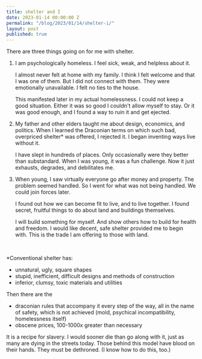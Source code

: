 ```yaml
---
title: shelter and I
date: 2023-01-14 00:00:00 Z
permalink: "/blog/2023/01/14/shelter-i/"
layout: post
published: true
---
```


There are three things going on for me with shelter.

1. I am psychologically homeless. I feel sick, weak, and helpless about it. 

    I almost never felt at home with my family. I think I felt welcome and that I was one of them. But I did not connect with them. They were emotionally unavailable. I felt no ties to the house.

    This manifested later in my actual homelessness. I could not keep a good situation. Either it was so good I couldn't allow myself to stay. Or it was good enough, and I found a way to ruin it and get ejected.

2. My father and other elders taught me about design, economics, and politics. When I learned the Draconian terms on which such bad, overpriced shelter* was offered, I rejected it. I began inventing ways live without it. 

    I have slept in hundreds of places. Only occasionally were they better than substandard. When I was young, it was a fun challenge. Now it just exhausts, degrades, and debilitates me.

3. When young, I saw virtually everyone go after money and property. The problem seemed handled. So I went for what was not being handled. We could join forces later.

    I found out how we can become fit to live, and to live together. I found secret, fruitful things to do about land and buildings themselves. 

    I will build something for myself. And show others how to build for health and freedom. I would like decent, safe shelter provided me to begin with. This is the trade I am offering to those with land.

&nbsp;

*Conventional shelter has:

- unnatural, ugly, square shapes
- stupid, inefficient, difficult designs and methods of construction
- inferior, clumsy, toxic materials and utilities

Then there are the 

- draconian rules that accompany it every step of the way, all in the name of safety, which is not achieved (mold, psychical incompatibility, homelessness itself)
- obscene prices, 100-1000x greater than necessary

It is a recipe for slavery. I would sooner die than go along with it, just as many are dying in the streets today. Those behind this model have blood on their hands. They must be dethroned. (I know how to do this, too.)
